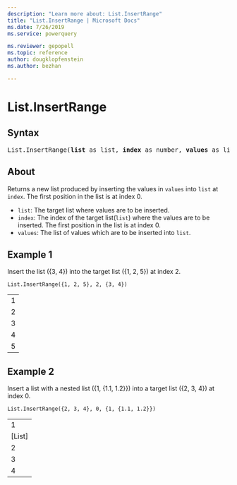 ```yaml
---
description: "Learn more about: List.InsertRange"
title: "List.InsertRange | Microsoft Docs"
ms.date: 7/26/2019
ms.service: powerquery

ms.reviewer: gepopell
ms.topic: reference
author: dougklopfenstein
ms.author: bezhan

---
```

# List.InsertRange

## Syntax
<pre>
List.InsertRange(<b>list</b> as list, <b>index</b> as number, <b>values</b> as list) as list 
</pre>

## About  

Returns a new list produced by inserting the values in <code>values</code> into <code>list</code> at <code>index</code>. The first position in the list is at index 0. <ul> <li><code>list</code>: The target list where values are to be inserted.</li> <li><code>index</code>: The index of the target list(<code>list</code>) where the values are to be inserted. The first position in the list is at index 0.</li> <li><code>values</code>: The list of values which are to be inserted into <code>list</code>.</li> </ul>  

## Example 1
Insert the list ({3, 4}) into the target list ({1, 2, 5}) at index 2.

```powerquery-m
List.InsertRange({1, 2, 5}, 2, {3, 4})
```

<table> <tr><td>1</td></tr> <tr><td>2</td></tr> <tr><td>3</td></tr> <tr><td>4</td></tr> <tr><td>5</td></tr> </table>


## Example 2
Insert a list with a nested list ({1, {1.1, 1.2}}) into a target list ({2, 3, 4}) at index 0.

```powerquery-m
List.InsertRange({2, 3, 4}, 0, {1, {1.1, 1.2}})
```

<table> <tr><td>1</td></tr> <tr><td>[List]</td></tr> <tr><td>2</td></tr> <tr><td>3</td></tr> <tr><td>4</td></tr> </table>




